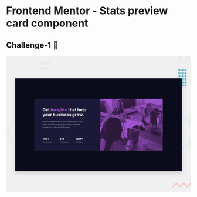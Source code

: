 # Frontend Mentor - Stats preview card component
## Challenge-1 🔰

![Design preview for the Stats preview card component coding challenge](./design/desktop-preview.jpg)










